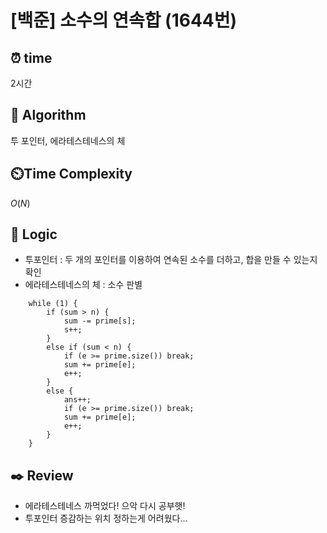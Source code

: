 # [백준] 소수의 연속합 (1644번)

## ⏰  **time**

2시간

## :pushpin: **Algorithm**

투 포인터, 에라테스테네스의 체

## ⏲️**Time Complexity**

$O(N)$

## :round_pushpin: **Logic**

- 투포인터 : 두 개의 포인터를 이용하여 연속된 소수를 더하고, 합을 만들 수 있는지 확인
- 에라테스테네스의 체 : 소수 판별
```
	while (1) {
		if (sum > n) {
			sum -= prime[s];
			s++;
		}
		else if (sum < n) {
			if (e >= prime.size()) break;
			sum += prime[e];
			e++;
		}
		else {
			ans++;
			if (e >= prime.size()) break;
			sum += prime[e];
			e++;
		}
	}
```


## :black_nib: **Review**

- 에라테스테네스 까먹었다! 으악 다시 공부햇!
- 투포인터 증감하는 위치 정하는게 어려웠다...
